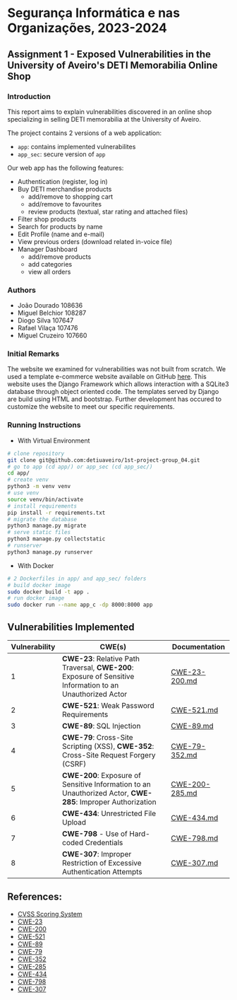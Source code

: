 # Segurança Informática e nas Organizações, 2023-2024

## Assignment 1 - Exposed Vulnerabilities in the University of Aveiro's DETI Memorabilia Online Shop

### Introduction

This report aims to explain vulnerabilities discovered in an online shop specializing in selling DETI memorabilia at the University of Aveiro.

The project contains 2 versions of a web application:

- `app`: contains implemented vulnerabilites
- `app_sec`: secure version of `app`

Our web app has the following features:

- Authentication (register, log in)
- Buy DETI merchandise products
  - add/remove to shopping cart
  - add/remove to favourites
  - review products (textual, star rating and attached files)
- Filter shop products
- Search for products by name
- Edit Profile (name and e-mail)
- View previous orders (download related in-voice file)
- Manager Dashboard
  - add/remove products
  - add categories
  - view all orders

### Authors

- João Dourado 108636
- Miguel Belchior 108287
- Diogo Silva 107647
- Rafael Vilaça 107476
- Miguel Cruzeiro 107660

### Initial Remarks

The website we examined for vulnerabilities was not built from scratch. We used a template e-commerce website available on GitHub [here](https://github.com/zareisajad/online-shop-django). This website uses the Django Framework which allows interaction with a SQLite3 database through object oriented code. The templates served by Django are build using HTML and bootstrap.
Further development has occured to customize the website to meet our specific requirements.

### Running Instructions

- With Virtual Environment

```bash
# clone repository
git clone git@github.com:detiuaveiro/1st-project-group_04.git
# go to app (cd app/) or app_sec (cd app_sec/)
cd app/
# create venv
python3 -m venv venv
# use venv
source venv/bin/activate
# install requirements
pip install -r requirements.txt
# migrate the database
python3 manage.py migrate
# serve static files
python3 manage.py collectstatic
# runserver
python3 manage.py runserver
```

- With Docker

```bash
# 2 Dockerfiles in app/ and app_sec/ folders
# build docker image
sudo docker build -t app .
# run docker image
sudo docker run --name app_c -dp 8000:8000 app
```

## Vulnerabilities Implemented

| Vulnerability | CWE(s)                                                                                                       | Documentation                             |
| ------------- | ------------------------------------------------------------------------------------------------------------ | ----------------------------------------- |
| 1             | **CWE-23**: Relative Path Traversal, **CWE-200**: Exposure of Sensitive Information to an Unauthorized Actor | [CWE-23-200.md](analysis/CWE-23-200.md)   |
| 2             | **CWE-521**: Weak Password Requirements                                                                      | [CWE-521.md](analysis/CWE-521.md)         |
| 3             | **CWE-89**: SQL Injection                                                                                    | [CWE-89.md](analysis/CWE-89.md)           |
| 4             | **CWE-79**: Cross-Site Scripting (XSS), **CWE-352**: Cross-Site Request Forgery (CSRF)                       | [CWE-79-352.md](analysis/CWE-79-352.md)   |
| 5             | **CWE-200**: Exposure of Sensitive Information to an Unauthorized Actor, **CWE-285**: Improper Authorization | [CWE-200-285.md](analysis/CWE-200-285.md) |
| 6             | **CWE-434**: Unrestricted File Upload                                                                        | [CWE-434.md](analysis/CWE-434.md)         |
| 7             | **CWE-798** - Use of Hard-coded Credentials                                                                  | [CWE-798.md](analysis/CWE-798.md)         |
| 8             | **CWE-307**: Improper Restriction of Excessive Authentication Attempts                                       | [CWE-307.md](analysis/CWE-307.md)         |



## References:

- [CVSS Scoring System](https://nvd.nist.gov/vuln-metrics/cvss)
- [CWE-23](https://cwe.mitre.org/data/definitions/23.html)
- [CWE-200](https://cwe.mitre.org/data/definitions/200.html)
- [CWE-521](https://cwe.mitre.org/data/definitions/521.html)
- [CWE-89](https://cwe.mitre.org/data/definitions/89.html)
- [CWE-79](https://cwe.mitre.org/data/definitions/79.html)
- [CWE-352](https://cwe.mitre.org/data/definitions/352.html)
- [CWE-285](https://cwe.mitre.org/data/definitions/285.html)
- [CWE-434](https://cwe.mitre.org/data/definitions/434.html)
- [CWE-798](https://cwe.mitre.org/data/definitions/798.html)
- [CWE-307](https://cwe.mitre.org/data/definitions/307.html)

